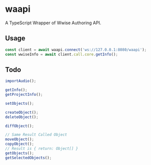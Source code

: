 # waapi

A TypeScript Wrapper of Wwise Authoring API.

## Usage

```ts
const client = await waapi.connect('ws://127.0.0.1:8080/waapi');
const wwiseInfo = await client.call.core.getInfo();
```

## Todo

```ts
importAudio();

getInfo();
getProjectInfo();

setObjects();

createObject();
deleteObject();

diffObject();

// Same Result Called Object
moveObject();
copyObject();
// Result is { return: Object[] }
getObjects();
getSelectedObjects();
```
